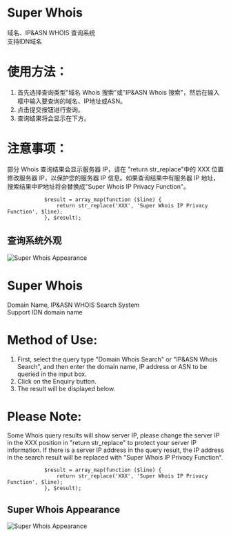 # Super Whois
域名、IP&ASN WHOIS 查询系统  
支持IDN域名

# 使用方法：
1. 首先选择查询类型"域名 Whois 搜索"或"IP&ASN Whois 搜索"，然后在输入框中输入要查询的域名、IP地址或ASN。
2. 点击提交按钮进行查询。  
3. 查询结果将会显示在下方。
# 注意事项：
部分 Whois 查询结果会显示服务器 IP，请在 "return str_replace"中的 XXX 位置修改服务器 IP，以保护您的服务器 IP 信息。如果查询结果中有服务器 IP 地址，搜索结果中IP地址将会替换成"Super Whois IP Privacy Function"。
```
            $result = array_map(function ($line) {
                return str_replace('XXX', 'Super Whois IP Privacy Function', $line);
            }, $result);
```
## 查询系统外观  
![Super Whois Appearance](https://cdn.807070.xyz/img/new/2024/08/21/7EDyyfHMx9.png)
    
# Super Whois
Domain Name, IP&ASN WHOIS Search System  
Support IDN domain name

# Method of Use: 
1. First, select the query type "Domain Whois Search" or "IP&ASN Whois Search", and then enter the domain name, IP address or ASN to be queried in the input box.
2. Click on the Enquiry button.
3. The result will be displayed below.

# Please Note:
Some Whois query results will show server IP, please change the server IP in the XXX position in "return str_replace" to protect your server IP information. If there is a server IP address in the query result, the IP address in the search result will be replaced with "Super Whois IP Privacy Function".
```
            $result = array_map(function ($line) {
                return str_replace('XXX', 'Super Whois IP Privacy Function', $line);
            }, $result);
```
## Super Whois Appearance  
![Super Whois Appearance](https://cdn.807070.xyz/img/new/2024/08/21/7EDyyfHMx9.png)




